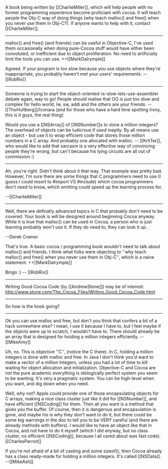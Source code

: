 A book being written by [[CharlieMiller]], which will help people with no former programming experience become proficiant with cocoa.  It will teach people the Obj-C way of doing things (why teach malloc() and free() when you never use them in Obj-C?).  If anyone wants to help with it, contact [[CharlieMiller]].

----

malloc() and free() (and friends) can be useful in Objective-C, I've used them occasionally when doing pure-Cocoa stuff would have either been convoluted, or inefficient due to object proliferation.  No need to artificially limit the tools you can use.  ++[[MarkDalrymple]]

Agreed. If your program is too slow because you use objects where they're inappropriate, you probably haven't met your users' requirements. -- [[RobRix]]

----

Someone is trying to start the object-oriented-is-slow-lets-use-assembler debate again, way to go! People should realise that OO is just too slow and complex for hello world, lw, sw, addi and the others are your friends. --[[ThoHultberg]]/Iconara (and for those who have a hard time spotting irony, this is it guys, the real thing)

Would you use a [[NSArray]] of [[NSNumber]]<nowiki/>s to store a million integers? The overhead of objects can be ludicrous if used ineptly. By all means use an object - but use it to wrap efficient code that stores those million numbers in a C array. And probably one allocated with malloc. -- [[KritTer]], who would like to add that sarcasm is a very effective way of convincing people they're wrong, but can't because his lying circuits are all out of commission :)

----

Ah, you're right.  Didn't think about it that way.  That example was pretty bad.  However, I'm sure there are some things that C programmers need to use (I guess I could resort to #import VS #include) which cocoa programmers don't need to know, which omitting could speed up the learning process for.

--[[CharlieMiller]]

----

Well, there are definatly advanced topics in C that probably don't need to be covered.  Your book is will be designed around beginning Cocoa anyway.  While it is true that malloc() can be used in Cocoa, a person who is just learning probably won't use it.  If they do need to, they can look it up.

--Derek Cramer

That's true.  A basic cocoa / programming book wouldn't need to talk about malloc() and friends. I think what folks were objecting to ''why teach malloc() and free() when you never use them in Obj-C'', which is a naive statement. ++[[MarkDalrymple]]

Bingo :) -- [[RobRix]]

----

Writing Good Cocoa Code (by [[AndrewStone]]) may be of interest:
http://www.stone.com/The_Cocoa_Files/Writing_Good_Cocoa_Code.html

----

So how is the book going?

----

Ok you can use malloc and free, but don't you think that confers a bit of a hack somewhere else? I mean, I use it because I have to, but I feel maybe if the objects were up to scratch, I wouldn't have to. There should already be an array that is designed for holding a million integers efficiently. -- [[MikeAmy]]

Uh, no.  This is objective ''C'', (notice the C there).  In C, holding a million integers is done with malloc and free.  In Java I don't think you'd want to make a vector of a million Integers, unless you had a lot of time to kill waiting for object allocation and initialization.  Objective-C and Cocoa are not the pure academic everything is idologically perfect system you seem to be wanting.  It's very a pragmatic system.  You can be high-level when you want, and dig down when you need.

Well, why not? Apple could provide one of those encapsulating objects for C arrays, making  a nice class cluster just like it did for [[NSNumber]], and have efficient [[NSCoding]] for them. Then all you want is a method that gives you the buffer. Of course, then it is dangerous and encapsulation is gone, and maybe his is why they don't want to do it, but there could be some big warnings in the doc to tell you to be VERY careful (and there are already methods with buffers). I would like to have an object like that in Cocoa, and not have to do it myself (which I did anyway, but no class cluster, no efficient [[NSCoding]], because I all cared about was fast code). [[CharlesParnot]]

If you're not afraid of a bit of casting and some sizeof(), then Cocoa already has a class ready-made for holding a million integers. It's called [[NSData]].
--[[MikeAsh]]